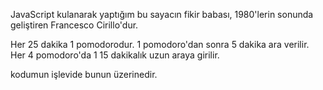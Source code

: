 JavaScript kulanarak yaptığım bu sayacın fikir babası, 1980'lerin sonunda geliştiren Francesco Cirillo'dur.

Her 25 dakika 1 pomodorodur.
1 pomodoro'dan sonra 5 dakika ara verilir.
Her 4 pomodoro'da 1 15 dakikalık uzun araya girilir.

kodumun işlevide bunun üzerinedir.